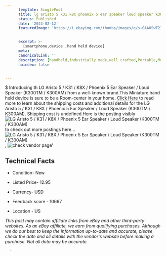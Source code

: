 ```yaml
---
      template: SinglePost
      title: lg aristo 5 k31 k8x phoenix 5 ear speaker loud speaker k300tm k300am 
      status: Published
      date: '2023-02-12'
      featuredImage: 'https://i.ebayimg.com/thumbs/images/g/s~0AAOSwT21gksRU/s-l225.jpg'
       

      excerpt: >-
        [smartphone,device ,hand held device]
      meta:
      canonicalLink: ''
      description: [handheld,industrially made,well crafted,Portable,Mobile,Compact,Convenient,Lightweight,Maneuverable,Man-portable,Miniature,Carriable,Hand-held,Light,Holdable,Transportable,Mobile device,Pocket-sized,On-the-go,Wireless,Cordless,Compact size,Convenient size, smartphone,device ,hand held device]
      noindex: false
      

---
```

$
      Introducing th LG Aristo 5 / K31 / K8X / Phoenix 5 Ear Speaker / Loud Speaker (K300TM / K300AM) from a well-known brand.This Miniature hand held device is sure to be a Room-center in your home. [Click Here](https://www.ebay.com/itm/265149505746?hash=item3dbc2460d2%3Ag%3As%7E0AAOSwT21gksRU&mkevt=1&mkcid=1&mkrid=711-53200-19255-0&campid=%253CePNCampaignId%253E&customid=%253CreferenceId%253E&toolid=10049) to read more to learn about the shipping costs and additional details for the LG Aristo 5 / K31 / K8X / Phoenix 5 Ear Speaker / Loud Speaker (K300TM / K300AM). Shipping cost is undefined.Here is the posting visibly ![LG Aristo 5 / K31 / K8X / Phoenix 5 Ear Speaker / Loud Speaker (K300TM / K300AM)](https://i.ebayimg.com/thumbs/images/g/s~0AAOSwT21gksRU/s-l225.jpg) to check out more postings here... ![LG Aristo 5 / K31 / K8X / Phoenix 5 Ear Speaker / Loud Speaker (K300TM / K300AM)](https://i.ebayimg.com/images/g/s~0AAOSwT21gksRU/s-l960.jpg), ![check vendor page]()'

      

 ## Technical Facts 



     
      

 - Condition- New 


      

 - Listed Price- 12.95 


      

 - Currency- USD 


      

 - Feedback score - 10667 


      

 - Location - US 


      
      

 *_This post may contain affiliate links from eBay and other third-party websites. As an eBay affiliate, we earn from qualifying purchases. Although we do our best to keep the information up-to-date and accurate, please check the date and all details with the vendor's website before making a purchase. Not all data may be accurate._*




      -
